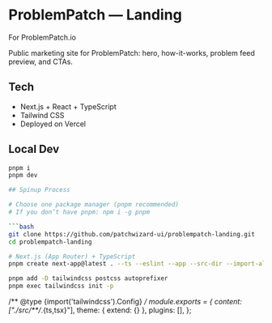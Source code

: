 # ProblemPatch — Landing

For ProblemPatch.io

Public marketing site for ProblemPatch: hero, how-it-works, problem feed preview, and CTAs.

## Tech
- Next.js + React + TypeScript
- Tailwind CSS
- Deployed on Vercel

## Local Dev
```bash
pnpm i
pnpm dev

## Spinup Process

# Choose one package manager (pnpm recommended)
# If you don’t have pnpm: npm i -g pnpm

```bash
git clone https://github.com/patchwizard-ui/problempatch-landing.git
cd problempatch-landing

# Next.js (App Router) + TypeScript
pnpm create next-app@latest . --ts --eslint --app --src-dir --import-alias "@/*" --use-pnpm
```

```bash
pnpm add -D tailwindcss postcss autoprefixer
pnpm exec tailwindcss init -p
```

/** @type {import('tailwindcss').Config} */
module.exports = {
  content: ["./src/**/*.{ts,tsx}"],
  theme: { extend: {} },
  plugins: [],
};

